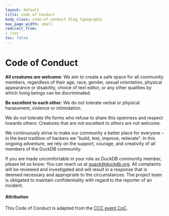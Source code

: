 ```yaml
---
layout: default
title: Code of Conduct
body_class: code-of-conduct blog_typography
max_page_width: small
redirect_from:
- /coc
toc: false
---
```


<div class="wrap pagetitle">
  <h1>Code of Conduct</h1>
</div>

**All creatures are welcome**: We aim to create a safe space for all community members, regardless of their age, race, gender, sexual orientation, physical appearance or disability, choice of text editor, or any other qualities by which living beings can be discriminated.

**Be excellent to each other**: We do not tolerate verbal or physical harassment, violence or intimidation.

We do not tolerate life forms who refuse to share this openness and respect towards others: Creatures that are not excellent to others are not welcome.

We continuously strive to make our community a better place for everyone – in the best tradition of hackers we "build, test, improve, reiterate". In this ongoing adventure, we rely on the support, courage, and creativity of all members of the DuckDB community.

If you are made uncomfortable in your role as DuckDB community member, please let us know: You can reach us at [quack@duckdb.org](mailto:quack@duckdb.org). All complaints will be reviewed and investigated and will result in a response that is deemed necessary and appropriate to the circumstances. The project team is obligated to maintain confidentiality with regard to the reporter of an incident.

#### Attribution

This Code of Conduct is adapted from the [CCC event CoC](https://www.ccc.de/en/updates/2016/a-reminder-to-be-excellent-to-each-other).
